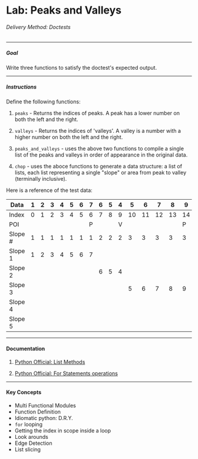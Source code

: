 # Lab: Peaks and Valleys

###### Delivery Method: Doctests

--------------

##### Goal

Write three functions to satisfy the doctest's expected output.


--------------------

##### Instructions

Define the following functions:

1. `peaks` - Returns the indices of peaks. A peak has a lower number on both the left and the right.

1. `valleys` - Returns the indices of 'valleys'. A valley is a number with a higher number on both the left and the right.

1. `peaks_and_valleys` - uses the above two functions to compile a single list of the peaks and valleys in order of appearance in the original data.

1. `chop` - uses the aboce functions to generate a data structure: a list of lists, each list representing a single "slope" or area from peak to valley (terminally inclusive).

Here is a reference of the test data:

| Data    |  1 | 2 | 3 | 4 | 5 | 6 | 7 | 6 | 5 | 4 | 5 | 6 | 7 | 8 | 9 | 8 | 7 | 6 | 7 | 8 | 9 |
|---------|----|---|---|---|---|---|---|---|---|---|---|---|---|---|---|---|---|---|---|---|---|
| Index   |  0 | 1 | 2 | 3 | 4 | 5 | 6 | 7 | 8 | 9 | 10| 11| 12| 13| 14| 15| 16| 17| 18| 19| 20|
| POI     |    |   |   |   |   |   | P |   |   | V |   |   |   |   | P |   |   | V |   |   |   |
| Slope # |  1 | 1 | 1 | 1 | 1 | 1 | 1 | 2 | 2 | 2 | 3 | 3 | 3 | 3 | 3 | 4 | 4 | 4 | 5 | 5 | 5 |
| Slope 1 |  1 | 2 | 3 | 4 | 5 | 6 | 7 |   |   |   |   |   |   |   |   |   |   |   |   |   |   |
| Slope 2 |    |   |   |   |   |   |   | 6 | 5 | 4 |   |   |   |   |   |   |   |   |   |   |   |
| Slope 3 |    |   |   |   |   |   |   |   |   |   | 5 | 6 | 7 | 8 | 9 |   |   |   |   |   |   |
| Slope 4 |    |   |   |   |   |   |   |   |   |   |   |   |   |   |   | 8 | 7 | 6 |   |   |   |
| Slope 5 |    |   |   |   |   |   |   |   |   |   |   |   |   |   |   |   |   |   | 7 | 8 | 9 |

-------------------

#### Documentation

1. [Python Official: List Methods](https://docs.python.org/3/tutorial/datastructures.html)

1. [Python Official: For Statements operations](https://docs.python.org/3/tutorial/controlflow.html#for-statements)

----------------------

#### Key Concepts

- Multi Functional Modules
- Function Definition
- Idiomatic python: D.R.Y.
- `for` looping
- Getting the index in scope inside a loop
- Look arounds
- Edge Detection
- List slicing
